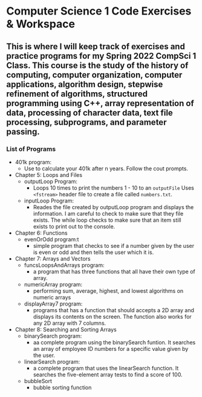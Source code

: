 # Computer Science 1 Code Exercises & Workspace

## This is where I will keep track of exercises and practice programs for my Spring 2022 CompSci 1 Class. This course is the study of the history of computing, computer organization, computer applications, algorithm design, stepwise refinement of algorithms, structured programming using C++, array representation of data, processing of character data, text file processing, subprograms, and parameter passing.

### List of Programs
- 401k program: 
    - Use to calculate your 401k after n years. Follow the cout prompts. 
- Chapter 5: Loops and Files
    - outputLoop Program: 
        - Loops 10 times to print the numbers 1 - 10 to an `outputFile` Uses `<fstream>` header file to create a file called `numbers.txt`.
    - inputLoop Program: 
        - Reades the file created by outputLoop program and displays the information. I am careful to check to make sure that they file exists. The while loop checks to make sure that an item still exists to print out to the console.
- Chapter 6: Functions
    - evenOrOdd program:t
        - simple program that checks to see if a number given by the user is even or odd and then tells the user which it is. 
- Chapter 7: Arrays and Vectors
    - funcsLoopsAndArrays program:
        - a program that has three functions that all have their own type of array. 
    - numericArray program:
        - performing sum, average, highest, and lowest algorithms on numeric arrays
    - displayArray7 program:
        - programs that has a function that should accepts a 2D array and displays its contents on the screen. The function also works for any 2D array with 7 columns.
- Chapter 8: Searching and Sorting Arrays
    - binarySearch program:
        - aa complete program using the binarySearch funtion. It searches an array of employee ID numbers for a specific value given by the user.
    - linearSearch program:
        - a complete program that uses the linearSearch function. It searches the five-element array tests to find a score of 100.
    - bubbleSort 
        - bubble sorting function
